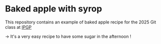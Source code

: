 # Baked apple with syrop

This repository contains an example of baked apple recipe for the 2025 Git class at [IPGP](https://www.ipgp.fr)

-> It's a very easy recipe to have some sugar in the afternoon !
